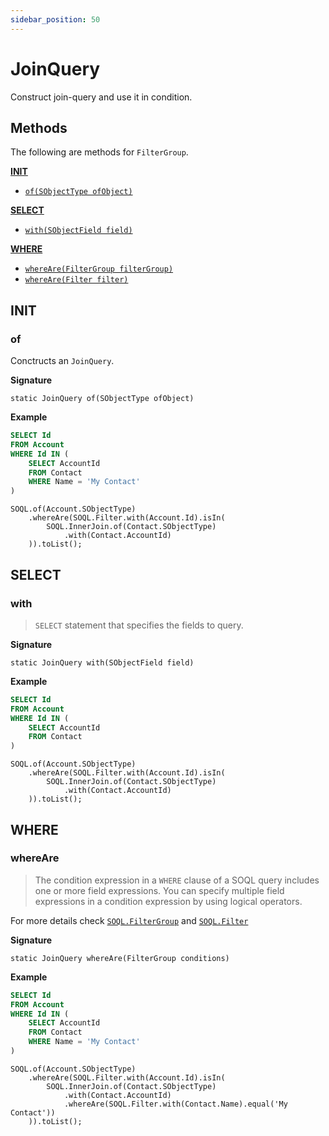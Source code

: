 ```yaml
---
sidebar_position: 50
---
```


# JoinQuery

Construct join-query and use it in condition.

## Methods

The following are methods for `FilterGroup`.

[**INIT**](#init)

- [`of(SObjectType ofObject)`](#of)

[**SELECT**](#select)

- [`with(SObjectField field)`](#with)

[**WHERE**](#where)

- [`whereAre(FilterGroup filterGroup)`](#whereare)
- [`whereAre(Filter filter)`](#whereare)

## INIT
### of

Conctructs an `JoinQuery`.

**Signature**

```apex
static JoinQuery of(SObjectType ofObject)
```

**Example**

```sql
SELECT Id
FROM Account
WHERE Id IN (
    SELECT AccountId
    FROM Contact
    WHERE Name = 'My Contact'
)
```
```apex
SOQL.of(Account.SObjectType)
    .whereAre(SOQL.Filter.with(Account.Id).isIn(
        SOQL.InnerJoin.of(Contact.SObjectType)
            .with(Contact.AccountId)
    )).toList();
```

## SELECT
### with

> `SELECT` statement that specifies the fields to query.

**Signature**

```apex
static JoinQuery with(SObjectField field)
```

**Example**

```sql
SELECT Id
FROM Account
WHERE Id IN (
    SELECT AccountId
    FROM Contact
)
```
```apex
SOQL.of(Account.SObjectType)
    .whereAre(SOQL.Filter.with(Account.Id).isIn(
        SOQL.InnerJoin.of(Contact.SObjectType)
            .with(Contact.AccountId)
    )).toList();
```

## WHERE
### whereAre

> The condition expression in a `WHERE` clause of a SOQL query includes one or more field expressions. You can specify multiple field expressions in a condition expression by using logical operators.

For more details check [`SOQL.FilterGroup`](soql-filters-group.md) and [`SOQL.Filter`](soql-filter.md)

**Signature**

```apex
static JoinQuery whereAre(FilterGroup conditions)
```

**Example**

```sql
SELECT Id
FROM Account
WHERE Id IN (
    SELECT AccountId
    FROM Contact
    WHERE Name = 'My Contact'
)
```
```apex
SOQL.of(Account.SObjectType)
    .whereAre(SOQL.Filter.with(Account.Id).isIn(
        SOQL.InnerJoin.of(Contact.SObjectType)
            .with(Contact.AccountId)
            .whereAre(SOQL.Filter.with(Contact.Name).equal('My Contact'))
    )).toList();
```
